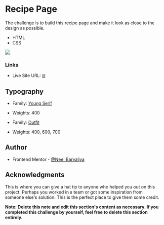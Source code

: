 # Recipe Page

The challenge is to build this recipe page and make it look as close to the design as possible.

- HTML
- CSS

![](./design/desktop-preview.jpg.jpg)

### Links

- Live Site URL: [🌐](https://neilneel.github.io/Frontend-mentor-recipe-page-main/)

## Typography

- Family: [Young Serif](https://fonts.google.com/specimen/Young+Serif)
- Weights: 400

- Family: [Outfit](https://fonts.google.com/specimen/Outfit)
- Weights: 400, 600, 700

## Author

- Frontend Mentor - [@Neel Barvaliya](https://www.frontendmentor.io/profile/NeilNeel)

## Acknowledgments

This is where you can give a hat tip to anyone who helped you out on this project. Perhaps you worked in a team or got some inspiration from someone else's solution. This is the perfect place to give them some credit.

**Note: Delete this note and edit this section's content as necessary. If you completed this challenge by yourself, feel free to delete this section entirely.**
